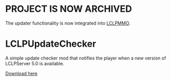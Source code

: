 # PROJECT IS NOW ARCHIVED
The updater functionality is now integrated into [LCLPMMO](https://github.com/LCLPYT/LCLPMMO).

# LCLPUpdateChecker
A simple update checker mod that notifies the player when a new version of LCLPServer 5.0 is available.

[Download here](https://github.com/LCLPYT/LCLPUpdateChecker/releases/latest)
